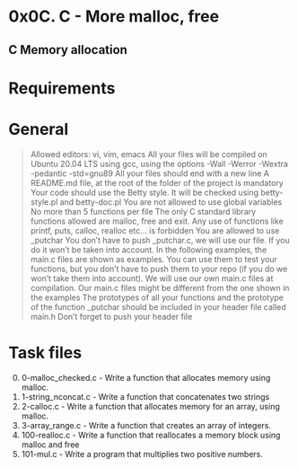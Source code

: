 # 0x0C. C - More malloc, free

## C Memory allocation

# Requirements

# General

> Allowed editors: vi, vim, emacs
> All your files will be compiled on Ubuntu 20.04 LTS using gcc, using the options -Wall -Werror -Wextra -pedantic -std=gnu89
> All your files should end with a new line
> A README.md file, at the root of the folder of the project is mandatory
> Your code should use the Betty style. It will be checked using betty-style.pl and betty-doc.pl
> You are not allowed to use global variables
> No more than 5 functions per file
> The only C standard library functions allowed are malloc, free and exit. Any use of functions like printf, puts, calloc, realloc etc… is forbidden
> You are allowed to use _putchar
> You don’t have to push _putchar.c, we will use our file. If you do it won’t be taken into account.
>  In the following examples, the main.c files are shown as examples. You can use them to test your functions, but you don’t have to push them to your repo (if you do we won’t take them into account). We will use our own main.c files at compilation. Our main.c files might be different from the one shown in the examples
> The prototypes of all your functions and the prototype of the function _putchar should be included in your header file called main.h
> Don’t forget to push your header file

# Task files

0. 0-malloc_checked.c - Write a function that allocates memory using malloc.
1. 1-string_nconcat.c - Write a function that concatenates two strings
2. 2-calloc.c - Write a function that allocates memory for an array, using malloc.
3. 3-array_range.c - Write a function that creates an array of integers.
4. 100-realloc.c -  Write a function that reallocates a memory block using malloc and free
5. 101-mul.c - Write a program that multiplies two positive numbers.
